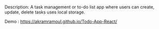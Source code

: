 Description: A task management or to-do list app where users can create, update, delete tasks uses  local storage.		

Demo : https://akramramoul.github.io/Todo-App-React/
